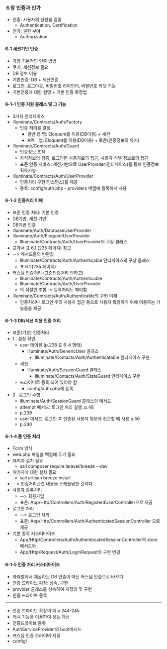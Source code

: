 ### ６장 인증과 인가
- 인증: 사용자의 신원을 검증
  - Authentication, Certification
- 인가: 권한 부여
  - Authorization
#### 6-1 세션기반 인증
- 가장 기본적인 인증 방법
- 쿠키, 세션정보 필요
- DB 정보 이용
- 기본인증: DB + 세션인증
- 로그인, 로그아웃, 비밀번호 리마인더, 비밀번호 리셋 기능
- 기본인증에 대한 설명 + 기본 인증 확장법
#### 6-1-1 인증 지원 클래스 및 그 기능
- 3가지 인터페이스
- Illuminate/Contracts/Auth/Factory
  - 인증 처리를 결정
      - 일반 웹 앱: Eloquent를 이용(DB이용) + 세션
      - API　앱: Eloquent를 이용(DB이용) + 토큰(인증정보의 유지)
- Illuminate/Contracts/Auth/Guard
  - 인증정보 조작
  - 자격정보의 검증, 로그인한 사용자로의 접근, 사용자 식별 정보로의 접근
  - 표준 인증 서비스: 세션기반으로 UserProvider(인터페이스)를 통해 인증정보 획득가능
- Illuminate/Contracts/Auth/UserProvider
  - 인증처리 구현(인스턴스)를 제공
  - 등록: config/auth.php - providers 배열에 등록해서 사용
#### 6-1-2 인증처리 이해
- 표준 인증 처리: 기본 인증
- DB기반, 세션 기반
- DB기반 인증
- Illuminate/Auth/DatabaseUserProvider
- Illuminate/Auth/EloquentUserProvider
  - Illuminate/Contracts/Auth/UserProvider의 구상 클래스
- 교과서 표 6.1 (235 페이지) 참고
- --> 메서드들의 반환값
  - Illuminate/Contracts/Auth/Authenticable 인터페이스의 구상 클래스
  - 표 6.2(235 페이지)
- 커스텀 인증처리 (표준인증처리 안하고)
  - Illuminate/Contracts/Auth/Authenticable
  - Illuminate/Contracts/Auth/UserProvider
  - 의 적절한 조합 -> 등록처리도 해야함
- Illuminate/Contracts/Auth/Authenticable의 구현 이해
  - 인증처리나 로그인 후의 사용자 접근 등으로 사용자 특정하기 위해 이용하는 기능들을 제공
#### 6-1-3 DB/세션 이용 인증 처리
- 표준(기본) 인증처리
- 1 . 설정 확인
  - user 테이블 (p.238 표 6-4 형태)
    - Illuminate/Auth/GenericUser 클래스
      - Illuminate/Contacts/Auth/Authenticatable 인터페이스 구현
  - 세션
    - Illuminate/Auth/SessionGuard 클래스
      - Illuminate/Contacts/Auth/StateGuard 인터페이스 구현
  - 드라이버로 등록 되어 있어야 함
    - config/auth.php에 등록
- 2 . 로그인 수행
  - illuminate/Auth/SessionGuard 클래스의 메서드
  - attempt 메서드: 로그인 처리 실행. p.48
  - p.239
  - user 메서드: 로그인 후 인증된 사용자 정보에 접근할 때 사용 p.50
  - p.240
#### 6-1-4 폼 인증 처리
- Form 양식
- web.php 파일을 백업해 두기 필요
- 패키지 설치 필요
  - sail composer require laravel/breeze --dev
- 패키지에 대한 설치 필요
  - sail artisan breeze:install
- --> 인증처리관련 내용을 스캐폴딩한 것이다.
- 사용자 등록처리
  - --> 회원가입
  - 표준: App/Http/Controllers/Auth/RegisterdUserController으로 제공
- 로그인 처리
  - --> 로그인 처리
  - 표준: App/Http/Controllers/Auth/AuthenticatedSessionController 으로 제공
- 기본 종작 커스터마이즈
  - App/Http/Controllers/Auth/AuthentocatedSessionController의 store 메서드와
  - App/Http/Request/Auth/LoginRequest의 구현 변경
#### 6-1-5 인증 처리 커스터마이즈
- 라라벨에서 제공하는 DB 인증이 아닌 커스텀 인증으로 바꾸기
- 인증 드라이브 확장: 상속, 구현
- provider 클래스를 상속하여 재정의 및 구현
- 인증 드라이브 등록
----
- 인증 드라이브 확장의 예 p.244-245
- 캐시 기능을 이용하여 성능 개선
- 인증드라이브 등록
- AuthServiceProvider의 boot메서드
- 커스텀 인증 드라이버 지정
- config/